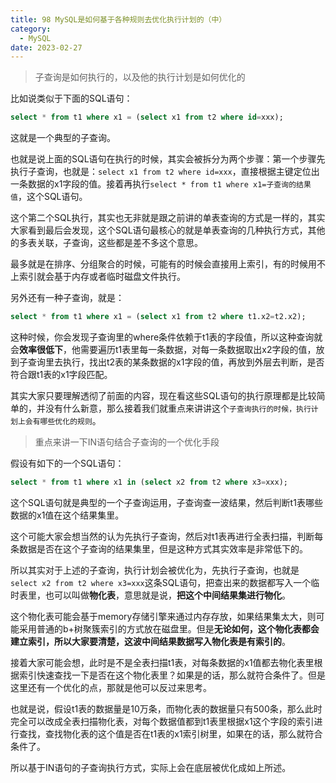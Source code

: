 ```yaml
---
title: 98 MySQL是如何基于各种规则去优化执行计划的（中）
category:
  - MySQL
date: 2023-02-27
---
```


<!-- more -->


> 子查询是如何执行的，以及他的执行计划是如何优化的

比如说类似于下面的SQL语句：

```sql
select * from t1 where x1 = (select x1 from t2 where id=xxx);
```

这就是一个典型的子查询。

也就是说上面的SQL语句在执行的时候，其实会被拆分为两个步骤：第一个步骤先执行子查询，也就是：`select x1 from t2 where id=xxx`，直接根据主键定位出一条数据的x1字段的值。接着再执行`select * from t1 where x1=子查询的结果值`，这个SQL语句。

这个第二个SQL执行，其实也无非就是跟之前讲的单表查询的方式是一样的，其实大家看到最后会发现，这个SQL语句最核心的就是单表查询的几种执行方式，其他的多表关联，子查询，这些都是差不多这个意思。

最多就是在排序、分组聚合的时候，可能有的时候会直接用上索引，有的时候用不上索引就会基于内存或者临时磁盘文件执行。

另外还有一种子查询，就是：

```sql
select * from t1 where x1 = (select x1 from t2 where t1.x2=t2.x2);
```

这种时候，你会发现子查询里的where条件依赖于t1表的字段值，所以这种查询就会**效率很低下**，他需要遍历t1表里每一条数据，对每一条数据取出x2字段的值，放到子查询里去执行，找出t2表的某条数据的x1字段的值，再放到外层去判断，是否符合跟t1表的x1字段匹配。

其实大家只要理解透彻了前面的内容，现在看这些SQL语句的执行原理都是比较简单的，并没有什么新意，那么接着我们就重点来讲讲这个`子查询执行的时候，执行计划上会有哪些优化的规则`。

> 重点来讲一下IN语句结合子查询的一个优化手段

假设有如下的一个SQL语句：

```sql
select * from t1 where x1 in (select x2 from t2 where x3=xxx);
```

这个SQL语句就是典型的一个子查询运用，子查询查一波结果，然后判断t1表哪些数据的x1值在这个结果集里。

这个可能大家会想当然的认为先执行子查询，然后对t1表再进行全表扫描，判断每条数据是否在这个子查询的结果集里，但是这种方式其实效率是非常低下的。

所以其实对于上述的子查询，执行计划会被优化为，先执行子查询，也就是`select x2 from t2 where x3=xxx`这条SQL语句，把查出来的数据都写入一个临时表里，也可以叫做**物化表**，意思就是说，**把这个中间结果集进行物化**。

这个物化表可能会基于memory存储引擎来通过内存存放，如果结果集太大，则可能采用普通的b+树聚簇索引的方式放在磁盘里。但是**无论如何，这个物化表都会建立索引，所以大家要清楚，这波中间结果数据写入物化表是有索引的**。

接着大家可能会想，此时是不是全表扫描t1表，对每条数据的x1值都去物化表里根据索引快速查找一下是否在这个物化表里？如果是的话，那么就符合条件了。但是这里还有一个优化的点，那就是他可以反过来思考。

也就是说，假设t1表的数据量是10万条，而物化表的数据量只有500条，那么此时完全可以改成全表扫描物化表，对每个数据值都到t1表里根据x1这个字段的索引进行查找，查找物化表的这个值是否在t1表的x1索引树里，如果在的话，那么就符合条件了。

所以基于IN语句的子查询执行方式，实际上会在底层被优化成如上所述。
